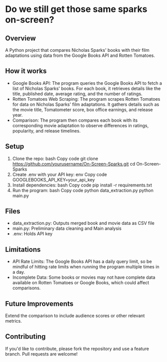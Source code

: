 # Do we still get those same sparks on-screen?

## Overview
A Python project that compares Nicholas Sparks' books with their film adaptations using data from the Google Books API and Rotten Tomatoes.

## How it works
- Google Books API: The program queries the Google Books API to fetch a list of Nicholas Sparks' books. For each book, it retrieves details like the title, published date, average rating, and the number of ratings.
- Rotten Tomatoes Web Scraping: The program scrapes Rotten Tomatoes for data on Nicholas Sparks' film adaptations. It gathers details such as the movie title, Tomatometer score, box office earnings, and release year.
- Comparison: The program then compares each book with its corresponding movie adaptation to observe differences in ratings, popularity, and release timelines.

## Setup
1. Clone the repo:
bash
Copy code
git clone https://github.com/yourusername/On-Screen-Sparks.git
cd On-Screen-Sparks
2. Create .env with your API key:
env
Copy code
GOOGLEBOOKS_API_KEY=your_api_key
3. Install dependencies:
bash
Copy code
pip install -r requirements.txt
4. Run the program:
bash
Copy code
python data_extraction.py
python main.py

## Files
- data_extraction.py: Outputs merged book and movie data as CSV file
- main.py: Preliminary data cleaning and Main analysis
- .env: Holds API key

## Limitations
- API Rate Limits: The Google Books API has a daily query limit, so be mindful of hitting rate limits when running the program multiple times in a day.
- Incomplete Data: Some books or movies may not have complete data available on Rotten Tomatoes or Google Books, which could affect comparisons.

## Future Improvements
Extend the comparison to include audience scores or other relevant metrics.

## Contributing
If you'd like to contribute, please fork the repository and use a feature branch. Pull requests are welcome!
